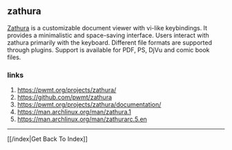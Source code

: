 ## zathura

[Zathura](https://wiki.archlinux.org/title/Zathura) is a customizable document
viewer with vi-like keybindings. It provides a minimalistic and space-saving
interface. Users interact with zathura primarily with the keyboard. Different
file formats are supported through plugins. Support is available for PDF, PS,
DjVu and comic book files.

### links

1. https://pwmt.org/projects/zathura/
2. https://github.com/pwmt/zathura
3. https://pwmt.org/projects/zathura/documentation/
4. https://man.archlinux.org/man/zathura.1
5. https://man.archlinux.org/man/zathurarc.5.en

---

[[/index|Get Back To Index]]
